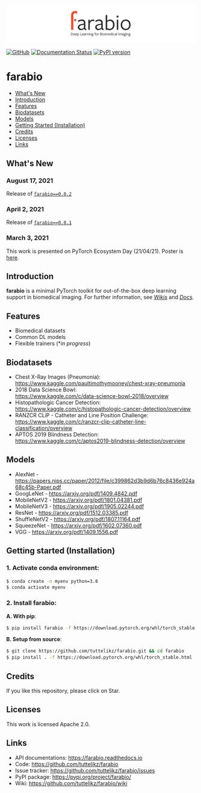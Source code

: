 ![logo](logo/logo.png)

[![GitHub](https://img.shields.io/github/license/tuttelikz/farabio)](https://opensource.org/licenses/Apache-2.0) [![Documentation Status](https://readthedocs.org/projects/farabio/badge/?version=latest)](https://farabio.readthedocs.io/en/latest)
[![PyPI version](https://img.shields.io/pypi/v/farabio)](https://badge.fury.io/py/farabio)

# farabio
- [What's New](#whats-new)
- [Introduction](#introduction)
- [Features](#features)
- [Biodatasets](#biodatasets)
- [Models](#models)
- [Getting Started (Installation)](#getting-started-installation)
- [Credits](#credits)
- [Licenses](#licenses)
- [Links](#links)

## What's New

### August 17, 2021
Release of [`farabio==0.0.2`](https://pypi.org/project/farabio/)

### April 2, 2021
Release of [`farabio==0.0.1`](https://pypi.org/project/farabio/)  

### March 3, 2021
This work is presented on PyTorch Ecosystem Day (21/04/21). Poster is [here](https://pytorch.org/ecosystem/pted/2021).

## Introduction

**farabio** is a minimal PyTorch toolkit for out-of-the-box deep learning support in biomedical imaging. For further information, see [*Wikis*](https://github.com/tuttelikz/farabio/wiki) and [*Docs*](https://farabio.readthedocs.io).

## Features
- Biomedical datasets
- Common DL models
- Flexible trainers (**in progress*)

## Biodatasets
* Chest X-Ray Images (Pneumonia):  
https://www.kaggle.com/paultimothymooney/chest-xray-pneumonia
* 2018 Data Science Bowl:  
https://www.kaggle.com/c/data-science-bowl-2018/overview
* Histopathologic Cancer Detection:  
https://www.kaggle.com/c/histopathologic-cancer-detection/overview
* RANZCR CLiP - Catheter and Line Position Challenge:  
https://www.kaggle.com/c/ranzcr-clip-catheter-line-classification/overview
* APTOS 2019 Blindness Detection:  
https://www.kaggle.com/c/aptos2019-blindness-detection/overview

## Models
* AlexNet - https://papers.nips.cc/paper/2012/file/c399862d3b9d6b76c8436e924a68c45b-Paper.pdf
* GoogLeNet - https://arxiv.org/pdf/1409.4842.pdf
* MobileNetV2 - https://arxiv.org/pdf/1801.04381.pdf
* MobileNetV3 - https://arxiv.org/pdf/1905.02244.pdf
* ResNet - https://arxiv.org/pdf/1512.03385.pdf
* ShuffleNetV2 - https://arxiv.org/pdf/1807.11164.pdf
* SqueezeNet - https://arxiv.org/pdf/1602.07360.pdf
* VGG - https://arxiv.org/pdf/1409.1556.pdf

## Getting started (Installation)

### 1. Activate conda environment:
```bash
$ conda create -n myenv python=3.8
$ conda activate myenv
```

### 2. Install **farabio**:
**A. With pip**:
```bash
$ pip install farabio -f https://download.pytorch.org/whl/torch_stable.html
```

**B. Setup from source**:
```bash
$ git clone https://github.com/tuttelikz/farabio.git && cd farabio
$ pip install . -f https://download.pytorch.org/whl/torch_stable.html
```

## Credits
If you like this repository, please click on Star.

## Licenses
This work is licensed Apache 2.0.

## Links

- API documentations: https://farabio.readthedocs.io
- Code: https://github.com/tuttelikz/farabio
- Issue tracker: https://github.com/tuttelikz/farabio/issues
- PyPI package: https://pypi.org/project/farabio/
- Wiki: https://github.com/tuttelikz/farabio/wiki
